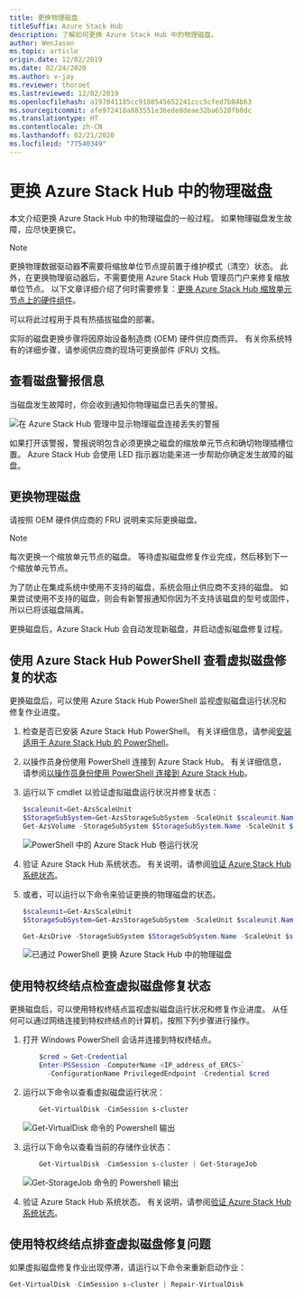 ```yaml
---
title: 更换物理磁盘
titleSuffix: Azure Stack Hub
description: 了解如何更换 Azure Stack Hub 中的物理磁盘。
author: WenJason
ms.topic: article
origin.date: 12/02/2019
ms.date: 02/24/2020
ms.author: v-jay
ms.reviewer: thoroet
ms.lastreviewed: 12/02/2019
ms.openlocfilehash: a197041185cc9188545652241ccc5cfed7b84b63
ms.sourcegitcommit: afe972418a883551e36ede8deae32ba6528fb8dc
ms.translationtype: HT
ms.contentlocale: zh-CN
ms.lasthandoff: 02/21/2020
ms.locfileid: "77540349"
---
```

# <a name="replace-a-physical-disk-in-azure-stack-hub"></a>更换 Azure Stack Hub 中的物理磁盘

本文介绍更换 Azure Stack Hub 中的物理磁盘的一般过程。 如果物理磁盘发生故障，应尽快更换它。

> [!Note]  
> 更换物理数据驱动器**不**需要将缩放单位节点提前置于维护模式（清空）状态。 此外，在更换物理驱动器后，不需要使用 Azure Stack Hub 管理员门户来修复缩放单位节点。 以下文章详细介绍了何时需要修复：[更换 Azure Stack Hub 缩放单元节点上的硬件组件](azure-stack-replace-component.md)。

可以将此过程用于具有热插拔磁盘的部署。

实际的磁盘更换步骤将因原始设备制造商 (OEM) 硬件供应商而异。 有关你系统特有的详细步骤，请参阅供应商的现场可更换部件 (FRU) 文档。

## <a name="review-disk-alert-information"></a>查看磁盘警报信息
当磁盘发生故障时，你会收到通知你物理磁盘已丢失的警报。

![在 Azure Stack Hub 管理中显示物理磁盘连接丢失的警报](media/azure-stack-replace-disk/DiskAlert.png)

如果打开该警报，警报说明包含必须更换之磁盘的缩放单元节点和确切物理插槽位置。 Azure Stack Hub 会使用 LED 指示器功能来进一步帮助你确定发生故障的磁盘。

## <a name="replace-the-physical-disk"></a>更换物理磁盘

请按照 OEM 硬件供应商的 FRU 说明来实际更换磁盘。

> [!note]
> 每次更换一个缩放单元节点的磁盘。 等待虚拟磁盘修复作业完成，然后移到下一个缩放单元节点。

为了防止在集成系统中使用不支持的磁盘，系统会阻止供应商不支持的磁盘。 如果尝试使用不支持的磁盘，则会有新警报通知你因为不支持该磁盘的型号或固件，所以已将该磁盘隔离。

更换磁盘后，Azure Stack Hub 会自动发现新磁盘，并启动虚拟磁盘修复过程。

## <a name="check-the-status-of-virtual-disk-repair-using-azure-stack-hub-powershell"></a>使用 Azure Stack Hub PowerShell 查看虚拟磁盘修复的状态

更换磁盘后，可以使用 Azure Stack Hub PowerShell 监视虚拟磁盘运行状况和修复作业进度。

1. 检查是否已安装 Azure Stack Hub PowerShell。 有关详细信息，请参阅[安装适用于 Azure Stack Hub 的 PowerShell](azure-stack-powershell-install.md)。
2. 以操作员身份使用 PowerShell 连接到 Azure Stack Hub。 有关详细信息，请参阅[以操作员身份使用 PowerShell 连接到 Azure Stack Hub](azure-stack-powershell-configure-admin.md)。
3. 运行以下 cmdlet 以验证虚拟磁盘运行状况并修复状态：

    ```powershell  
    $scaleunit=Get-AzsScaleUnit
    $StorageSubSystem=Get-AzsStorageSubSystem -ScaleUnit $scaleunit.Name
    Get-AzsVolume -StorageSubSystem $StorageSubSystem.Name -ScaleUnit $scaleunit.name | Select-Object VolumeLabel, OperationalStatus, RepairStatus
    ```

    ![PowerShell 中的 Azure Stack Hub 卷运行状况](media/azure-stack-replace-disk/get-azure-stack-volumes-health.png)

4. 验证 Azure Stack Hub 系统状态。 有关说明，请参阅[验证 Azure Stack Hub 系统状态](azure-stack-diagnostic-test.md)。
5. 或者，可以运行以下命令来验证更换的物理磁盘的状态。

    ```powershell  
    $scaleunit=Get-AzsScaleUnit
    $StorageSubSystem=Get-AzsStorageSubSystem -ScaleUnit $scaleunit.Name

    Get-AzsDrive -StorageSubSystem $StorageSubSystem.Name -ScaleUnit $scaleunit.name | Sort-Object StorageNode,MediaType,PhysicalLocation | Format-Table Storagenode, Healthstatus, PhysicalLocation, Model, MediaType,  CapacityGB, CanPool, CannotPoolReason
    ```

    ![已通过 PowerShell 更换 Azure Stack Hub 中的物理磁盘](media/azure-stack-replace-disk/check-replaced-physical-disks-azure-stack.png)

## <a name="check-the-status-of-virtual-disk-repair-using-the-privileged-endpoint"></a>使用特权终结点检查虚拟磁盘修复状态

更换磁盘后，可以使用特权终结点监视虚拟磁盘运行状况和修复作业进度。 从任何可以通过网络连接到特权终结点的计算机，按照下列步骤进行操作。

1. 打开 Windows PowerShell 会话并连接到特权终结点。

    ```powershell
        $cred = Get-Credential
        Enter-PSSession -ComputerName <IP_address_of_ERCS>`
          -ConfigurationName PrivilegedEndpoint -Credential $cred
    ```
  
2. 运行以下命令以查看虚拟磁盘运行状况：

    ```powershell
        Get-VirtualDisk -CimSession s-cluster
    ```

   ![Get-VirtualDisk 命令的 Powershell 输出](media/azure-stack-replace-disk/GetVirtualDiskOutput.png)

3. 运行以下命令以查看当前的存储作业状态：

    ```powershell
        Get-VirtualDisk -CimSession s-cluster | Get-StorageJob
    ```

    ![Get-StorageJob 命令的 Powershell 输出](media/azure-stack-replace-disk/GetStorageJobOutput.png)

4. 验证 Azure Stack Hub 系统状态。 有关说明，请参阅[验证 Azure Stack Hub 系统状态](azure-stack-diagnostic-test.md)。

## <a name="troubleshoot-virtual-disk-repair-using-the-privileged-endpoint"></a>使用特权终结点排查虚拟磁盘修复问题

如果虚拟磁盘修复作业出现停滞，请运行以下命令来重新启动作业：

```powershell
Get-VirtualDisk -CimSession s-cluster | Repair-VirtualDisk
```
